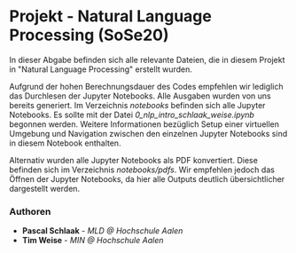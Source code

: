 # Projekt - Natural Language Processing (SoSe20)

In dieser Abgabe befinden sich alle relevante Dateien, die in diesem Projekt in "Natural Language Processing" erstellt wurden.

Aufgrund der hohen Berechnungsdauer des Codes empfehlen wir lediglich das Durchlesen der Jupyter Notebooks. Alle Ausgaben wurden von uns bereits generiert. Im Verzeichnis *notebooks* befinden sich alle Jupyter Notebooks. Es sollte mit der Datei *0_nlp_intro_schlaak_weise.ipynb* begonnen werden. Weitere Informationen bezüglich Setup einer virtuellen Umgebung und Navigation zwischen den einzelnen Jupyter Notebooks sind in diesem Notebook enthalten.

Alternativ wurden alle Jupyter Notebooks als PDF konvertiert. Diese befinden sich im Verzeichnis *notebooks/pdfs*. Wir empfehlen jedoch das Öffnen der Jupyter Notebooks, da hier alle Outputs deutlich übersichtlicher dargestellt werden.

### Authoren

* **Pascal Schlaak** - *MLD @ Hochschule Aalen*
* **Tim Weise** - *MIN @ Hochschule Aalen* 
